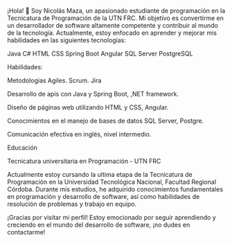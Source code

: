 ¡Hola! 👋 Soy Nicolás Maza, un apasionado estudiante de programación en la Tecnicatura de Programación de la UTN FRC. Mi objetivo es convertirme en un desarrollador de software altamente competente y contribuir al mundo de la tecnología. Actualmente, estoy enfocado en aprender y mejorar mis habilidades en las siguientes tecnologías:

Java
C#
HTML
CSS
Spring Boot
Angular
SQL Server
PostgreSQL


Habilidades:

Metodologias Agiles. Scrum. Jira

Desarrollo de apis con Java y Spring Boot, ,NET framework.

Diseño de páginas web utilizando HTML y CSS, Angular.

Conocimientos en el manejo de bases de datos SQL Server, Postgre.

Comunicación efectiva en inglés, nivel intermedio.

Educación

Tecnicatura universitaria en Programación - UTN FRC

Actualmente estoy cursando la ultima etapa de la Tecnicatura de Programación en la Universidad Tecnológica Nacional, Facultad Regional Córdoba. Durante mis estudios, he adquirido conocimientos fundamentales en programación y desarrollo de software, así como habilidades de resolución de problemas y trabajo en equipo.

¡Gracias por visitar mi perfil! Estoy emocionado por seguir aprendiendo y creciendo en el mundo del desarrollo de software, ¡no dudes en contactarme!







